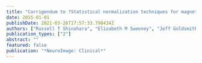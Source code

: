 ```yaml
---
title: "Corrigendum to ?Statistical normalization techniques for magnetic resonance imaging?[NeuroImage: Clinical 6 (2014) 9--19]"
date: 2015-01-01
publishDate: 2021-03-26T17:57:33.798434Z
authors: ["Russell T Shinohara", "Elizabeth M Sweeney", "Jeff Goldsmith", "Navid Shiee", "Farrah J Mateen", "Peter A Calabresi", "Samson Jarso", "Dzung L Pham", "Daniel S Reich", "Ciprian M Crainiceanu", " others"]
publication_types: ["2"]
abstract: ""
featured: false
publication: "*NeuroImage: Clinical*"
---
```


